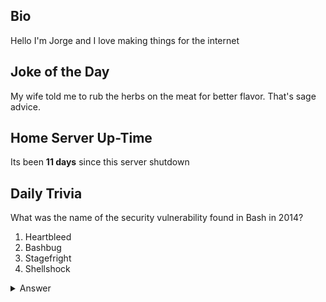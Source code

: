 ## Bio

Hello I'm Jorge and I love making things for the internet

## Joke of the Day

My wife told me to rub the herbs on the meat for better flavor. That's sage advice.

## Home Server Up-Time

Its been **11 days** since this server shutdown


## Daily Trivia

What was the name of the security vulnerability found in Bash in 2014?
 1. Heartbleed
 2. Bashbug
 3. Stagefright
 4. Shellshock

<details>
  <summary>Answer</summary>
  Shellshock
</details>
